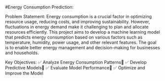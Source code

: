 #Energy Consumption Prediction:


Problem Statement: 
Energy consumption is a crucial factor in optimizing resource usage, reducing costs, and improving sustainability. 
However, fluctuations in energy demand make it challenging to plan and allocate resources efficiently. This project aims to develop a machine
learning model that predicts energy consumption based on various factors such as temperature, humidity, power usage, and other relevant features. 
The goal is to enable better energy management and decision-making for businesses and households.

Key Objectives:
✅ Analyze Energy Consumption Patterns
✅ Develop Predictive Models
✅ Evaluate Model Performance
✅ Optimize and Improve the Model
